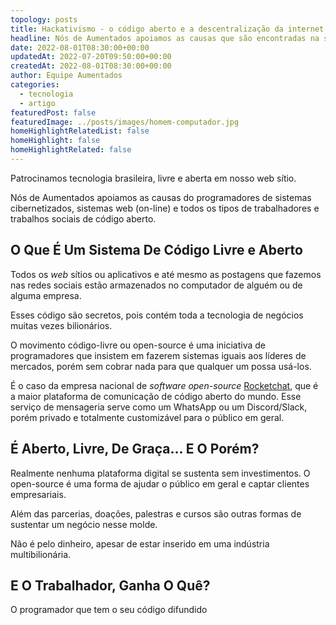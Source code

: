 ```yaml
---
topology: posts
title: Hackativismo - o código aberto e a descentralização da internet
headline: Nós de Aumentados apoiamos as causas que são encontradas na sociedade e vivem pulsantes em cada cidade do nosso país.
date: 2022-08-01T08:30:00+00:00
updatedAt: 2022-07-20T09:50:00+00:00
createdAt: 2022-08-01T08:30:00+00:00
author: Equipe Aumentados
categories:
  - tecnologia
  - artigo
featuredPost: false
featuredImage: ../posts/images/homem-computador.jpg
homeHighlightRelatedList: false
homeHighlight: false
homeHighlightRelated: false
---
```


Patrocinamos tecnologia brasileira, livre e aberta em nosso web sítio.

Nós de Aumentados apoiamos as causas do programadores de sistemas cibernetizados, sistemas web (on-line) e todos os tipos de trabalhadores e trabalhos sociais de código aberto.

## O Que É Um Sistema De Código Livre e Aberto

Todos os _web_ sítios ou aplicativos e até mesmo as postagens que fazemos nas redes sociais estão armazenados no computador de alguém ou de alguma empresa.

Esses código são secretos, pois contém toda a tecnologia de negócios muitas vezes bilionários.

O movimento código-livre ou open-source é uma iniciativa de programadores que insistem em fazerem sistemas iguais aos líderes de mercados, porém sem cobrar nada para que qualquer um possa usá-los.

É o caso da empresa nacional de _software open-source_ [Rocketchat](https://rocket.chat/), que é a maior plataforma de comunicação de código aberto do mundo. Esse serviço de mensageria serve como um WhatsApp ou um Discord/Slack, porém privado e totalmente customizável para o público em geral.

## É Aberto, Livre, De Graça... E O Porém?

Realmente nenhuma plataforma digital se sustenta sem investimentos. O open-source é uma forma de ajudar o público em geral e captar clientes empresariais.

Além das parcerias, doações, palestras e cursos são outras formas de sustentar um negócio nesse molde.

Não é pelo dinheiro, apesar de estar inserido em uma indústria multibilionária.

## E O Trabalhador, Ganha O Quê?

O programador que tem o seu código difundido

